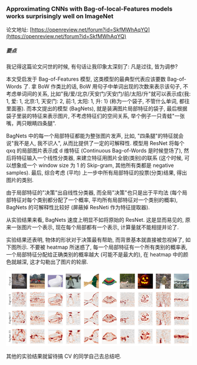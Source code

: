 ### Approximating CNNs with Bag-of-local-Features models works surprisingly well on ImageNet

论文地址: [https://openreview.net/forum?id=SkfMWhAqYQ](https://openreview.net/forum?id=SkfMWhAqYQ)

##### 要点

我记得这篇论文问世的时候, 有句话让我印象太深刻了: 凡是过往, 皆为调参?

本文受启发于 Bag-of-Features 模型, 这类模型的最典型代表应该要数 Bag-of-Words 了. 拿 BoW 作类比的话, BoW 用句子中单词出现的次数来表示该句子, 不考虑单词间的关系, 比如"我/爱/北京/天安门/天安门/前/太阳/升"就可以表示成{我: 1, 爱: 1, 北京:1, 天安门: 2, 前:1, 太阳: 1, 升: 1} (称为一个袋子, 不管什么单词, 都往里面塞). 而本文提出的模型 (BagNets), 就是装满图片局部特征的袋子, 最后根据袋子里装的特征来表示图片, 不考虑特征们的空间关系, 举个例子一只青蛙"一张嘴，两只眼睛四条腿".

BagNets 中的每一个局部特征都能为整张图片发声, 比如, "四条腿"的特征就会说"我不是人, 我不识人", 从而比提供了一定的可解释性. 模型用 ResNet 将每个 qxq 的局部图片表示成 d 维特征 (Continuous Bag-of-Words 是时候登场了), 然后将特征输入一个线性分类器, 来建立特征用图片全貌(类别)的联系 (这个时候, 可以想象成一个 window size 为 1 的 Skip-gram, 其他所有类都是 negative samples). 最后, 综合考虑 (平均) 上一步中所有局部特征的投票(分类)结果, 得出图片的类别.

由于局部特征的"决策"出自线性分类器, 而全局"决策"也只是出于平均法 (每个局部特征对每个类别都分配了一个概率, 平均所有局部特征对一个类别的概率), BagNets 的可解释性比较好 (屏蔽掉 ResNeti 作为特征提取器).

从实验结果来看, BagNets 速度上明显不如将原始的 ResNet. 这是显而易见的, 原来一张图片一个表示, 现在每个局部都有一个表示, 计算量就不能相提并论了.

实验结果还表明, 物体的形状对于决策最有帮助, 而背景基本就直接被忽视掉了, 如下图所示. 不要被 heatmap 所迷惑了, 每一个局部特征有一个所有类别的概率表, 一个局部特征分配给正确类别的概率越大 (可能不是最大的), 在 heatmap 中的颜色就越深, 这才勾勒出了图片的轮廓.

![bagnets_f2.png](../../img/201903/bagnets_f2.png)

其他的实验结果就留待搞 CV 的同学自己去总结吧.
